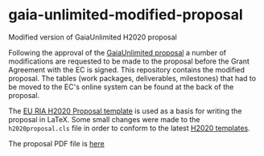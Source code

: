 # gaia-unlimited-modified-proposal
Modified version of GaiaUnlimited H2020 proposal
 
Following the approval of the [GaiaUnlimited proposal](https://github.com/agabrown/Gaia-Selection-Function-H2020) a number of modifications are requested to be made to the proposal before the Grant Agreement with the EC is signed. This repository contains the modified proposal. The tables (work packages, deliverables, milestones) that had to be moved to the EC's online system can be found at the back of the proposal.

The [EU RIA H2020 Proposal template](https://www.overleaf.com/latex/templates/eu-ria-h2020-proposal-template/tzrcxdztpgzk) is
used as a basis for writing the proposal in LaTeX. Some small changes were made to the `h2020proposal.cls` file in order to
conform to the latest [H2020 templates](https://ec.europa.eu/research/participants/data/ref/h2020/call_ptef/pt/2018-2020/h2020-call-pt-ria-ia-2018-20_en.pdf).

The proposal PDF file is [here](gaia_unlimited_modified_proposal.pdf)

